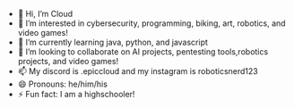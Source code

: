 - 👋 Hi, I’m Cloud 
- 👀 I’m interested in cybersecurity, programming, biking, art, robotics, and video games!
- 🌱 I’m currently learning java, python, and javascript 
- 💞️ I’m looking to collaborate on AI projects, pentesting tools,robotics projects, and video games!
- 📫 My discord is .epiccloud and my instagram is roboticsnerd123
- 😄 Pronouns: he/him/his
- ⚡ Fun fact: I am a highschooler!

<!---
WhopperJRextreme11/WhopperJRextreme11 is a ✨ special ✨ repository because its `README.md` (this file) appears on your GitHub profile.
You can click the Preview link to take a look at your changes.
--->
